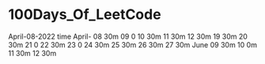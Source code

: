 # 100Days_Of_LeetCode
April-08-2022   time
April- 08        30m
       09        0
       10        30m
       11        30m
       12        30m
       19        30m
       20        30m
       21        0
       22        30m
       23        0
       24        30m
       25        30m
       26        30m
       27        30m
 June  09        30m
       10        0m
       11        30m
       12        30m
